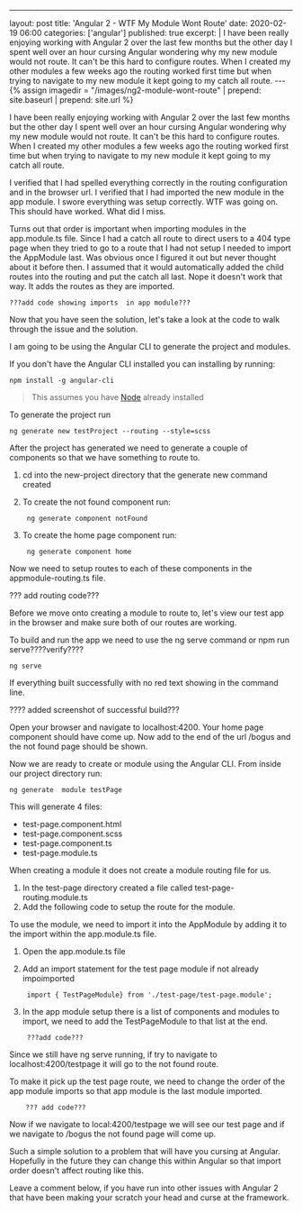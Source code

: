 ---
layout: post
title: 'Angular 2 - WTF My Module Wont Route'
date: 2020-02-19 06:00
categories: ['angular']
published: true
excerpt: |
     I have been really enjoying working with Angular 2 over the last few months but the other day 
I spent well over an hour cursing Angular wondering why my new module would not route.  It can't be this hard to configure routes.  When I created my other modules a few weeks ago the routing worked first time  but when trying to navigate to my new module it kept going  to my catch all route.
--- 
{% assign imagedir = "/images/ng2-module-wont-route" | prepend: site.baseurl | prepend: site.url %}

I have been really enjoying working with Angular 2 over the last few months but the other day 
I spent well over an hour cursing Angular wondering why my new module would not route.  It can't be this hard to configure routes.  When I created my other modules a few weeks ago the routing worked first time  but when trying to navigate to my new module it kept going  to my catch all route.

I verified that I had spelled everything correctly in the routing configuration and in the browser url.  I verified that I had imported the new module in the app module.  I swore everything was setup correctly.  WTF was going on.  This should have worked.  What did I miss.  

Turns out that order is important when importing modules in the app.module.ts file.  Since I had a  catch all route to direct users to a 404 type page when they tried to go to a route that I had not setup I needed to import the AppModule last.  Was obvious  once I figured it out but never thought about it before then.  I assumed that it would automatically added the child routes into the routing and put the catch all last.  Nope it doesn't work that way.  It adds the routes as they are imported. 

	???add code showing imports  in app module???

Now that you have seen the solution,  let's take a look at the code to walk through the issue and the solution. 

I am going to be using the Angular CLI to generate the project and modules. 

If you don't have the Angular CLI installed you can installing by running:

	npm install -g angular-cli 
	
> This assumes you have [Node](https://nodejs.org) already installed

To generate the project run 

	ng generate new testProject --routing --style=scss

After the project has generated we need to generate a couple of components so that we have something to route to.  

1. cd into the new-project directory that the generate new command created
1. To create the  not found component run:

		ng generate component notFound 

1. To create the  home page  component run:

		ng generate component home 
		
Now we need to setup routes to each of these components in the appmodule-routing.ts file.

??? add routing code???

Before we move onto creating a module to route to, let's view our test app in the browser and make sure both of our routes are working.

To build and run the app we need to use the ng serve command or npm run serve????verify????

	ng serve 

If everything built successfully with no red text showing in the command line.

???? added screenshot of successful build???

Open your browser and navigate to localhost:4200.  Your home page component should have come up.  Now add to the end of the url /bogus and the not  found  page should be shown.

Now we are ready to create or module using the Angular CLI.  From inside our project  directory run:

	ng generate  module testPage 
	
This will generate 4 files:

* test-page.component.html
* test-page.component.scss
* test-page.component.ts
* test-page.module.ts

When creating a module it does not create a module routing file for us.  

1. In the test-page directory created a file called test-page-routing.module.ts
1. Add the following code to setup the route for the module. 

To use the module, we need to import it into the AppModule by adding it to the import within the app.module.ts file.

1. Open the app.module.ts file
1. Add an import statement for the test page module if not already impoimported
	
		import { TestPageModule} from './test-page/test-page.module';
		
1. In the app module setup there is a list of components and modules to  import, we need to add the TestPageModule to that list at the end.  
 
 		???add code???
 		
 Since we still have ng serve running, if try to navigate to localhost:4200/testpage it will go to the not found route.
 
 To make it pick up the test page route, we need to change the order of the app module imports so that app module is the last module imported.
 
 		??? add code???
 		
 Now if we navigate to local:4200/testpage we will see our test page and if we navigate to /bogus the not found page will come up.
 
Such a simple solution to a problem that will have you cursing at Angular.  Hopefully in the future they can change this within Angular so that import order doesn't affect routing like this. 

Leave a comment below, if you have run into other issues with Angular 2 that have been making your scratch your head and curse at the framework.  
  